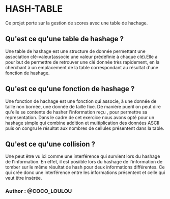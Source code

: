 # HASH-TABLE
Ce projet porte sur la gestion de scores avec une table de hachage.


## Qu'est ce qu'une table de hashage ?
Une table de hashage est une structure de donnée permettant une association clé-valeur(associe une valeur prédéfinie à chaque clé).Elle a pour but de permettre de retrouver une clé donnée très rapidement, en la cherchant à un emplacement de la table correspondant au résultat d'une fonction de hashage.


## Qu'est ce qu'une fonction de hashage ?
Une fonction de hachage est une fonction qui associe, à une donnée de taille non bornée, une donnée de taille fixe.
De manière pueril on peut dire qu'elle se contente de hasher l'information reçu , pour permettre sa representation.
Dans le cadre de cet exercice nous avons opté pour un hashage simple qui combine addition et multiplication des données ASCII puis on congru le résultat aux nombres de cellules présentent dans la table.

## Qu'est ce qu'une collision ?
Une peut être vu ici comme une interférence qui survient lors du hashage de l'information. En effet, il est posiible lors du hashage de l'information de tomber sur le même résultat de hash pour deux informations différentes. Ce qui crée donc une interférence entre les informations présentent et celle qui veut être insérée.

### Author : @COCO_LOULOU